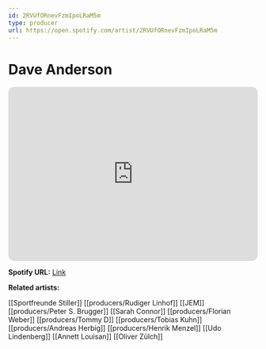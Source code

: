 ```yaml
---
id: 2RVUfORnevFzmIpoLRaM5m
type: producer
url: https://open.spotify.com/artist/2RVUfORnevFzmIpoLRaM5m
---
```

# Dave Anderson

<iframe style="border-radius:12px" src="https://open.spotify.com/embed/artist/2RVUfORnevFzmIpoLRaM5m" width="100%" height="352" frameBorder="0" allowfullscreen="" allow="autoplay; clipboard-write; encrypted-media; fullscreen; picture-in-picture" loading="lazy"></iframe>

**Spotify URL:** [Link](https://open.spotify.com/artist/2RVUfORnevFzmIpoLRaM5m)

**Related artists:**

[[Sportfreunde Stiller]]
[[producers/Rudiger Linhof]]
[[JEM]]
[[producers/Peter S. Brugger]]
[[Sarah Connor]]
[[producers/Florian Weber]]
[[producers/Tommy D]]
[[producers/Tobias Kuhn]]
[[producers/Andreas Herbig]]
[[producers/Henrik Menzel]]
[[Udo Lindenberg]]
[[Annett Louisan]]
[[Oliver Zülch]]
